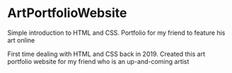# ArtPortfolioWebsite
Simple introduction to HTML and CSS. Portfolio for my friend to feature his art online

First time dealing with HTML and CSS back in 2019. Created this art portfolio website for my friend who is an up-and-coming artist
